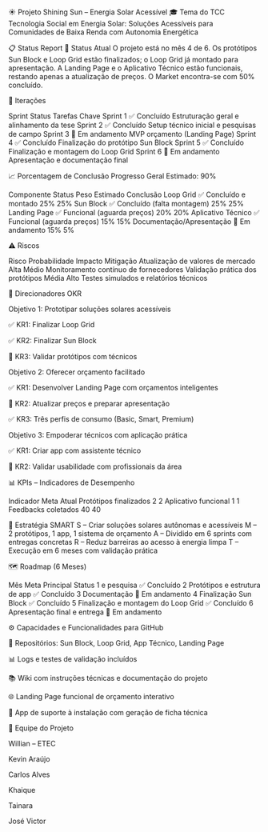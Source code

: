 ☀️ Projeto Shining Sun – Energia Solar Acessível
🎓 Tema do TCC
Tecnologia Social em Energia Solar: Soluções Acessíveis para Comunidades de Baixa Renda com Autonomia Energética

📋 Status Report
📌 Status Atual
O projeto está no mês 4 de 6. Os protótipos Sun Block e Loop Grid estão finalizados; o Loop Grid já montado para apresentação. A Landing Page e o Aplicativo Técnico estão funcionais, restando apenas a atualização de preços. O Market encontra-se com 50% concluído.

🔁 Iterações

Sprint	Status	Tarefas Chave
Sprint 1	✅ Concluído	Estruturação geral e alinhamento da tese
Sprint 2	✅ Concluído	Setup técnico inicial e pesquisas de campo
Sprint 3	🔄 Em andamento	MVP orçamento (Landing Page)
Sprint 4	✅ Concluído	Finalização do protótipo Sun Block
Sprint 5	✅ Concluído	Finalização e montagem do Loop Grid
Sprint 6	🔄 Em andamento	Apresentação e documentação final

📈 Porcentagem de Conclusão
Progresso Geral Estimado: 90%

Componente	Status	Peso Estimado	Conclusão
Loop Grid	✅ Concluído e montado	25%	25%
Sun Block	✅ Concluído (falta montagem)	25%	25%
Landing Page	✅ Funcional (aguarda preços)	20%	20%
Aplicativo Técnico	✅ Funcional (aguarda preços)	15%	15%
Documentação/Apresentação	🔄 Em andamento	15%	5%

⚠️ Riscos

Risco	Probabilidade	Impacto	Mitigação
Atualização de valores de mercado	Alta	Médio	Monitoramento contínuo de fornecedores
Validação prática dos protótipos	Média	Alto	Testes simulados e relatórios técnicos

🎯 Direcionadores OKR

Objetivo 1: Prototipar soluções solares acessíveis

✅ KR1: Finalizar Loop Grid

✅ KR2: Finalizar Sun Block

🔄 KR3: Validar protótipos com técnicos

Objetivo 2: Oferecer orçamento facilitado

✅ KR1: Desenvolver Landing Page com orçamentos inteligentes

🔄 KR2: Atualizar preços e preparar apresentação

✅ KR3: Três perfis de consumo (Basic, Smart, Premium)

Objetivo 3: Empoderar técnicos com aplicação prática

✅ KR1: Criar app com assistente técnico

🔄 KR2: Validar usabilidade com profissionais da área

📊 KPIs – Indicadores de Desempenho

Indicador	Meta	Atual
Protótipos finalizados	2	2
Aplicativo funcional	1	1
Feedbacks coletados	40	40

🎯 Estratégia SMART
S – Criar soluções solares autônomas e acessíveis
M – 2 protótipos, 1 app, 1 sistema de orçamento
A – Dividido em 6 sprints com entregas concretas
R – Reduz barreiras ao acesso à energia limpa
T – Execução em 6 meses com validação prática

🗺️ Roadmap (6 Meses)

Mês	Meta Principal	Status
1 e pesquisa	✅ Concluído	
2	Protótipos e estrutura de app	✅ Concluído
3	Documentação	🔄 Em andamento
4	Finalização Sun Block	✅ Concluído
5	Finalização e montagem do Loop Grid	✅ Concluído
6	Apresentação final e entrega	🔄 Em andamento

⚙️ Capacidades e Funcionalidades para GitHub

📁 Repositórios: Sun Block, Loop Grid, App Técnico, Landing Page

📊 Logs e testes de validação incluídos

📚 Wiki com instruções técnicas e documentação do projeto

🌐 Landing Page funcional de orçamento interativo

📱 App de suporte à instalação com geração de ficha técnica

👥 Equipe do Projeto

Willian – ETEC

Kevin Araújo

Carlos Alves

Khaique

Tainara

José Victor

